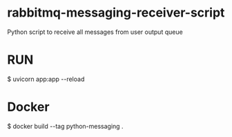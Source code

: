 # rabbitmq-messaging-receiver-script
Python script to receive all messages from user output queue

# RUN
$ uvicorn app:app --reload

# Docker
$ docker build --tag python-messaging .
